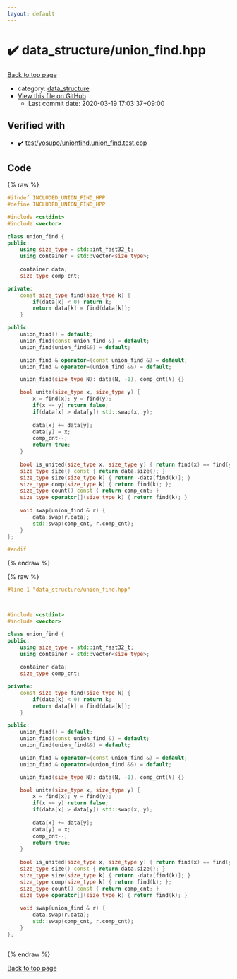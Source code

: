 ```yaml
---
layout: default
---
```


<!-- mathjax config similar to math.stackexchange -->
<script type="text/javascript" async
  src="https://cdnjs.cloudflare.com/ajax/libs/mathjax/2.7.5/MathJax.js?config=TeX-MML-AM_CHTML">
</script>
<script type="text/x-mathjax-config">
  MathJax.Hub.Config({
    TeX: { equationNumbers: { autoNumber: "AMS" }},
    tex2jax: {
      inlineMath: [ ['$','$'] ],
      processEscapes: true
    },
    "HTML-CSS": { matchFontHeight: false },
    displayAlign: "left",
    displayIndent: "2em"
  });
</script>

<script type="text/javascript" src="https://cdnjs.cloudflare.com/ajax/libs/jquery/3.4.1/jquery.min.js"></script>
<script src="https://cdn.jsdelivr.net/npm/jquery-balloon-js@1.1.2/jquery.balloon.min.js" integrity="sha256-ZEYs9VrgAeNuPvs15E39OsyOJaIkXEEt10fzxJ20+2I=" crossorigin="anonymous"></script>
<script type="text/javascript" src="../../assets/js/copy-button.js"></script>
<link rel="stylesheet" href="../../assets/css/copy-button.css" />


# :heavy_check_mark: data_structure/union_find.hpp

<a href="../../index.html">Back to top page</a>

* category: <a href="../../index.html#c8f6850ec2ec3fb32f203c1f4e3c2fd2">data_structure</a>
* <a href="{{ site.github.repository_url }}/blob/master/data_structure/union_find.hpp">View this file on GitHub</a>
    - Last commit date: 2020-03-19 17:03:37+09:00




## Verified with

* :heavy_check_mark: <a href="../../verify/test/yosupo/unionfind.union_find.test.cpp.html">test/yosupo/unionfind.union_find.test.cpp</a>


## Code

<a id="unbundled"></a>
{% raw %}
```cpp
#ifndef INCLUDED_UNION_FIND_HPP
#define INCLUDED_UNION_FIND_HPP

#include <cstdint>
#include <vector>

class union_find {
public:
	using size_type = std::int_fast32_t;
	using container = std::vector<size_type>;
	
	container data;
	size_type comp_cnt;

private:
	const size_type find(size_type k) {
		if(data[k] < 0) return k;
		return data[k] = find(data[k]);
	}

public:
	union_find() = default;
	union_find(const union_find &) = default;
	union_find(union_find&&) = default;

	union_find & operator=(const union_find &) = default;
	union_find & operator=(union_find &&) = default;

	union_find(size_type N): data(N, -1), comp_cnt(N) {}

	bool unite(size_type x, size_type y) {
		x = find(x); y = find(y);
		if(x == y) return false;
		if(data[x] > data[y]) std::swap(x, y);
		
		data[x] += data[y];
		data[y] = x;
		comp_cnt--;
		return true;
	}
	
	bool is_united(size_type x, size_type y) { return find(x) == find(y); }
	size_type size() const { return data.size(); }
	size_type size(size_type k) { return -data[find(k)]; }
	size_type comp(size_type k) { return find(k); };
	size_type count() const { return comp_cnt; }
	size_type operator[](size_type k) { return find(k); }
	
	void swap(union_find & r) {
		data.swap(r.data);
		std::swap(comp_cnt, r.comp_cnt);
	}
};

#endif

```
{% endraw %}

<a id="bundled"></a>
{% raw %}
```cpp
#line 1 "data_structure/union_find.hpp"



#include <cstdint>
#include <vector>

class union_find {
public:
	using size_type = std::int_fast32_t;
	using container = std::vector<size_type>;
	
	container data;
	size_type comp_cnt;

private:
	const size_type find(size_type k) {
		if(data[k] < 0) return k;
		return data[k] = find(data[k]);
	}

public:
	union_find() = default;
	union_find(const union_find &) = default;
	union_find(union_find&&) = default;

	union_find & operator=(const union_find &) = default;
	union_find & operator=(union_find &&) = default;

	union_find(size_type N): data(N, -1), comp_cnt(N) {}

	bool unite(size_type x, size_type y) {
		x = find(x); y = find(y);
		if(x == y) return false;
		if(data[x] > data[y]) std::swap(x, y);
		
		data[x] += data[y];
		data[y] = x;
		comp_cnt--;
		return true;
	}
	
	bool is_united(size_type x, size_type y) { return find(x) == find(y); }
	size_type size() const { return data.size(); }
	size_type size(size_type k) { return -data[find(k)]; }
	size_type comp(size_type k) { return find(k); };
	size_type count() const { return comp_cnt; }
	size_type operator[](size_type k) { return find(k); }
	
	void swap(union_find & r) {
		data.swap(r.data);
		std::swap(comp_cnt, r.comp_cnt);
	}
};



```
{% endraw %}

<a href="../../index.html">Back to top page</a>

